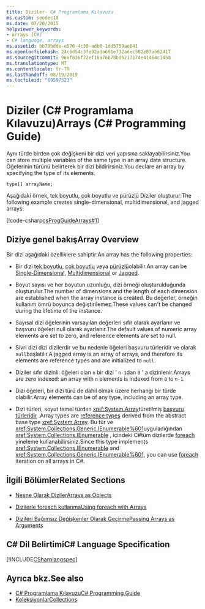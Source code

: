 ```yaml
---
title: Diziler- C# Programlama Kılavuzu
ms.custom: seodec18
ms.date: 07/20/2015
helpviewer_keywords:
- arrays [C#]
- C# language, arrays
ms.assetid: bb79bdde-e570-4c30-adb0-1dd5759ae041
ms.openlocfilehash: 24c6d54c3fe92ada661e732adec582e87ab62417
ms.sourcegitcommit: 986f836f72ef10876878bd6217174e41464c145a
ms.translationtype: MT
ms.contentlocale: tr-TR
ms.lasthandoff: 08/19/2019
ms.locfileid: "69597523"
---
```

# <a name="arrays-c-programming-guide"></a><span data-ttu-id="dbc49-102">Diziler (C# Programlama Kılavuzu)</span><span class="sxs-lookup"><span data-stu-id="dbc49-102">Arrays (C# Programming Guide)</span></span>

<span data-ttu-id="dbc49-103">Aynı türde birden çok değişkeni bir dizi veri yapısına saklayabilirsiniz.</span><span class="sxs-lookup"><span data-stu-id="dbc49-103">You can store multiple variables of the same type in an array data structure.</span></span> <span data-ttu-id="dbc49-104">Öğelerinin türünü belirterek bir dizi bildirirsiniz.</span><span class="sxs-lookup"><span data-stu-id="dbc49-104">You declare an array by specifying the type of its elements.</span></span>  
  
 `type[] arrayName;`  
  
 <span data-ttu-id="dbc49-105">Aşağıdaki örnek, tek boyutlu, çok boyutlu ve pürüzlü Diziler oluşturur:</span><span class="sxs-lookup"><span data-stu-id="dbc49-105">The following example creates single-dimensional, multidimensional, and jagged arrays:</span></span>  
  
 [!code-csharp[csProgGuideArrays#1](~/samples/snippets/csharp/VS_Snippets_VBCSharp/csProgGuideArrays/CS/Arrays.cs#1)]  
  
## <a name="array-overview"></a><span data-ttu-id="dbc49-106">Diziye genel bakış</span><span class="sxs-lookup"><span data-stu-id="dbc49-106">Array Overview</span></span>

 <span data-ttu-id="dbc49-107">Bir dizi aşağıdaki özelliklere sahiptir:</span><span class="sxs-lookup"><span data-stu-id="dbc49-107">An array has the following properties:</span></span>  
  
- <span data-ttu-id="dbc49-108">Bir dizi [tek boyutlu](./single-dimensional-arrays.md), [çok boyutlu](./multidimensional-arrays.md) veya [pürüzlü](./jagged-arrays.md)olabilir.</span><span class="sxs-lookup"><span data-stu-id="dbc49-108">An array can be [Single-Dimensional](./single-dimensional-arrays.md), [Multidimensional](./multidimensional-arrays.md) or [Jagged](./jagged-arrays.md).</span></span>  
  
- <span data-ttu-id="dbc49-109">Boyut sayısı ve her boyutun uzunluğu, dizi örneği oluşturulduğunda oluşturulur.</span><span class="sxs-lookup"><span data-stu-id="dbc49-109">The number of dimensions and the length of each dimension are established when the array instance is created.</span></span> <span data-ttu-id="dbc49-110">Bu değerler, örneğin kullanım ömrü boyunca değiştirilemez.</span><span class="sxs-lookup"><span data-stu-id="dbc49-110">These values can't be changed during the lifetime of the instance.</span></span>  
  
- <span data-ttu-id="dbc49-111">Sayısal dizi öğelerinin varsayılan değerleri sıfır olarak ayarlanır ve başvuru öğeleri null olarak ayarlanır.</span><span class="sxs-lookup"><span data-stu-id="dbc49-111">The default values of numeric array elements are set to zero, and reference elements are set to null.</span></span>  
  
- <span data-ttu-id="dbc49-112">Sivri dizi dizi dizilerdir ve bu nedenle öğeleri başvuru türleridir ve olarak `null`başlatılır.</span><span class="sxs-lookup"><span data-stu-id="dbc49-112">A jagged array is an array of arrays, and therefore its elements are reference types and are initialized to `null`.</span></span>  
  
- <span data-ttu-id="dbc49-113">Diziler sıfır dizinli: öğeleri olan `n` bir dizi ' `n-1`dan `0` ' a dizinlenir.</span><span class="sxs-lookup"><span data-stu-id="dbc49-113">Arrays are zero indexed: an array with `n` elements is indexed from `0` to `n-1`.</span></span>  
  
- <span data-ttu-id="dbc49-114">Dizi öğeleri, bir dizi türü de dahil olmak üzere herhangi bir türde olabilir.</span><span class="sxs-lookup"><span data-stu-id="dbc49-114">Array elements can be of any type, including an array type.</span></span>  
  
- <span data-ttu-id="dbc49-115">Dizi türleri, soyut temel türden <xref:System.Array>türetilmiş [başvuru türleridir](../../language-reference/keywords/reference-types.md) .</span><span class="sxs-lookup"><span data-stu-id="dbc49-115">Array types are [reference types](../../language-reference/keywords/reference-types.md) derived from the abstract base type <xref:System.Array>.</span></span> <span data-ttu-id="dbc49-116">Bu tür ve <xref:System.Collections.Generic.IEnumerable%601>uyguladığından <xref:System.Collections.IEnumerable> , içindeki C#tüm dizilerde [foreach](../../language-reference/keywords/foreach-in.md) yineleme kullanabilirsiniz.</span><span class="sxs-lookup"><span data-stu-id="dbc49-116">Since this type implements <xref:System.Collections.IEnumerable> and <xref:System.Collections.Generic.IEnumerable%601>, you can use [foreach](../../language-reference/keywords/foreach-in.md) iteration on all arrays in C#.</span></span>  
  
## <a name="related-sections"></a><span data-ttu-id="dbc49-117">İlgili Bölümler</span><span class="sxs-lookup"><span data-stu-id="dbc49-117">Related Sections</span></span>  
  
- [<span data-ttu-id="dbc49-118">Nesne Olarak Diziler</span><span class="sxs-lookup"><span data-stu-id="dbc49-118">Arrays as Objects</span></span>](./arrays-as-objects.md)  
  
- [<span data-ttu-id="dbc49-119">Dizilerle foreach kullanma</span><span class="sxs-lookup"><span data-stu-id="dbc49-119">Using foreach with Arrays</span></span>](./using-foreach-with-arrays.md)  
  
- [<span data-ttu-id="dbc49-120">Dizileri Bağımsız Değişkenler Olarak Geçirme</span><span class="sxs-lookup"><span data-stu-id="dbc49-120">Passing Arrays as Arguments</span></span>](./passing-arrays-as-arguments.md)  
  
## <a name="c-language-specification"></a><span data-ttu-id="dbc49-121">C# Dil Belirtimi</span><span class="sxs-lookup"><span data-stu-id="dbc49-121">C# Language Specification</span></span>

 [!INCLUDE[CSharplangspec](~/includes/csharplangspec-md.md)]  
  
## <a name="see-also"></a><span data-ttu-id="dbc49-122">Ayrıca bkz.</span><span class="sxs-lookup"><span data-stu-id="dbc49-122">See also</span></span>

- [<span data-ttu-id="dbc49-123">C# Programlama Kılavuzu</span><span class="sxs-lookup"><span data-stu-id="dbc49-123">C# Programming Guide</span></span>](../index.md)
- [<span data-ttu-id="dbc49-124">Koleksiyonlar</span><span class="sxs-lookup"><span data-stu-id="dbc49-124">Collections</span></span>](../concepts/collections.md)
